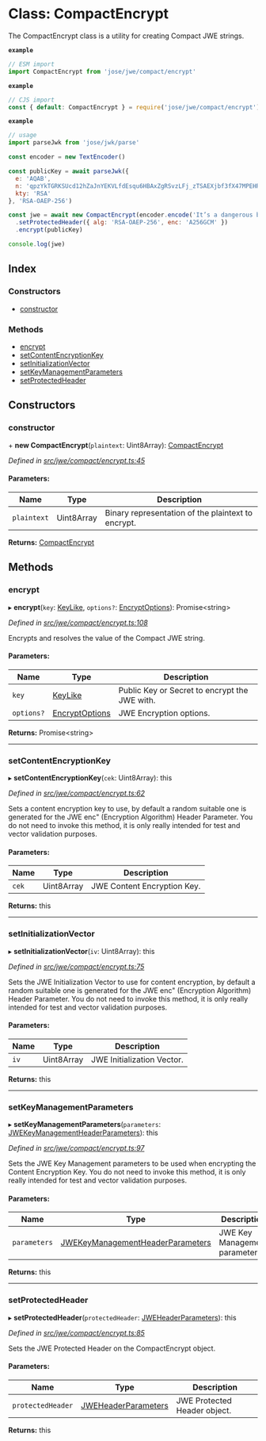 # Class: CompactEncrypt

The CompactEncrypt class is a utility for creating Compact JWE strings.

**`example`** 
```js
// ESM import
import CompactEncrypt from 'jose/jwe/compact/encrypt'
```

**`example`** 
```js
// CJS import
const { default: CompactEncrypt } = require('jose/jwe/compact/encrypt')
```

**`example`** 
```js
// usage
import parseJwk from 'jose/jwk/parse'

const encoder = new TextEncoder()

const publicKey = await parseJwk({
  e: 'AQAB',
  n: 'qpzYkTGRKSUcd12hZaJnYEKVLfdEsqu6HBAxZgRSvzLFj_zTSAEXjbf3fX47MPEHRw8NDcEXPjVOz84t4FTXYF2w2_LGWfp_myjV8pR6oUUncJjS7DhnUmTG5bpuK2HFXRMRJYz_iNR48xRJPMoY84jrnhdIFx8Tqv6w4ZHVyEvcvloPgwG3UjLidP6jmqbTiJtidVLnpQJRuFNFQJiluQXBZ1nOLC7raQshu7L9y0IatVU7vf0BPnmuSkcNNvmQkSta6ODQBPaL5-o5SW8H37vQjPDkrlJpreViNa3jqP5DB5HYUO-DMh4FegRv9gZWLDEvXpSd9A13YXCa9Q8K_w',
  kty: 'RSA'
}, 'RSA-OAEP-256')

const jwe = await new CompactEncrypt(encoder.encode('It’s a dangerous business, Frodo, going out your door.'))
  .setProtectedHeader({ alg: 'RSA-OAEP-256', enc: 'A256GCM' })
  .encrypt(publicKey)

console.log(jwe)
```

## Index

### Constructors

* [constructor](_jwe_compact_encrypt_.compactencrypt.md#constructor)

### Methods

* [encrypt](_jwe_compact_encrypt_.compactencrypt.md#encrypt)
* [setContentEncryptionKey](_jwe_compact_encrypt_.compactencrypt.md#setcontentencryptionkey)
* [setInitializationVector](_jwe_compact_encrypt_.compactencrypt.md#setinitializationvector)
* [setKeyManagementParameters](_jwe_compact_encrypt_.compactencrypt.md#setkeymanagementparameters)
* [setProtectedHeader](_jwe_compact_encrypt_.compactencrypt.md#setprotectedheader)

## Constructors

### constructor

\+ **new CompactEncrypt**(`plaintext`: Uint8Array): [CompactEncrypt](_jwe_compact_encrypt_.compactencrypt.md)

*Defined in [src/jwe/compact/encrypt.ts:45](https://github.com/panva/jose/blob/v3.4.0/src/jwe/compact/encrypt.ts#L45)*

#### Parameters:

Name | Type | Description |
------ | ------ | ------ |
`plaintext` | Uint8Array | Binary representation of the plaintext to encrypt.  |

**Returns:** [CompactEncrypt](_jwe_compact_encrypt_.compactencrypt.md)

## Methods

### encrypt

▸ **encrypt**(`key`: [KeyLike](../types/_types_d_.keylike.md), `options?`: [EncryptOptions](../interfaces/_types_d_.encryptoptions.md)): Promise\<string>

*Defined in [src/jwe/compact/encrypt.ts:108](https://github.com/panva/jose/blob/v3.4.0/src/jwe/compact/encrypt.ts#L108)*

Encrypts and resolves the value of the Compact JWE string.

#### Parameters:

Name | Type | Description |
------ | ------ | ------ |
`key` | [KeyLike](../types/_types_d_.keylike.md) | Public Key or Secret to encrypt the JWE with. |
`options?` | [EncryptOptions](../interfaces/_types_d_.encryptoptions.md) | JWE Encryption options.  |

**Returns:** Promise\<string>

___

### setContentEncryptionKey

▸ **setContentEncryptionKey**(`cek`: Uint8Array): this

*Defined in [src/jwe/compact/encrypt.ts:62](https://github.com/panva/jose/blob/v3.4.0/src/jwe/compact/encrypt.ts#L62)*

Sets a content encryption key to use, by default a random suitable one
is generated for the JWE enc" (Encryption Algorithm) Header Parameter.
You do not need to invoke this method, it is only really intended for
test and vector validation purposes.

#### Parameters:

Name | Type | Description |
------ | ------ | ------ |
`cek` | Uint8Array | JWE Content Encryption Key.  |

**Returns:** this

___

### setInitializationVector

▸ **setInitializationVector**(`iv`: Uint8Array): this

*Defined in [src/jwe/compact/encrypt.ts:75](https://github.com/panva/jose/blob/v3.4.0/src/jwe/compact/encrypt.ts#L75)*

Sets the JWE Initialization Vector to use for content encryption, by default
a random suitable one is generated for the JWE enc" (Encryption Algorithm)
Header Parameter. You do not need to invoke this method, it is only really
intended for test and vector validation purposes.

#### Parameters:

Name | Type | Description |
------ | ------ | ------ |
`iv` | Uint8Array | JWE Initialization Vector.  |

**Returns:** this

___

### setKeyManagementParameters

▸ **setKeyManagementParameters**(`parameters`: [JWEKeyManagementHeaderParameters](../interfaces/_types_d_.jwekeymanagementheaderparameters.md)): this

*Defined in [src/jwe/compact/encrypt.ts:97](https://github.com/panva/jose/blob/v3.4.0/src/jwe/compact/encrypt.ts#L97)*

Sets the JWE Key Management parameters to be used when encrypting the Content
Encryption Key. You do not need to invoke this method, it is only really
intended for test and vector validation purposes.

#### Parameters:

Name | Type | Description |
------ | ------ | ------ |
`parameters` | [JWEKeyManagementHeaderParameters](../interfaces/_types_d_.jwekeymanagementheaderparameters.md) | JWE Key Management parameters.  |

**Returns:** this

___

### setProtectedHeader

▸ **setProtectedHeader**(`protectedHeader`: [JWEHeaderParameters](../interfaces/_types_d_.jweheaderparameters.md)): this

*Defined in [src/jwe/compact/encrypt.ts:85](https://github.com/panva/jose/blob/v3.4.0/src/jwe/compact/encrypt.ts#L85)*

Sets the JWE Protected Header on the CompactEncrypt object.

#### Parameters:

Name | Type | Description |
------ | ------ | ------ |
`protectedHeader` | [JWEHeaderParameters](../interfaces/_types_d_.jweheaderparameters.md) | JWE Protected Header object.  |

**Returns:** this
